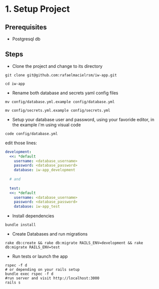 # 1.  Setup Project

## Prerequisites 
- Postgresql db

## Steps
- Clone the project and change to its directory

```shell
git clone git@github.com:rafaelmacielrsm/iw-app.git
```
```shell
cd iw-app
```

- Rename both database and secrets yaml config files

```shell
mv config/database.yml.example config/database.yml
```
```shell
mv config/secrets.yml.example config/secrets.yml
```

- Setup your database user and password, using your favoride editor, in the example i'm using visual code

```shell
code config/database.yml
```
edit those lines:

```yaml
development:
  <<: *default
    username: <database_username>
    password: <database_password>
    database: iw-app_development
  
  # and
  
  test:
  <<: *default
    username: <database_username>
    password: <database_password>
    database: iw-app_test
```

- Install dependencies

```shell
bundle install
```

- Create Databases and run migrations

```shell
rake db:create && rake db:migrate RAILS_ENV=development && rake db:migrate RAILS_ENV=test 
```

- Run tests or launch the app

```shell
rspec -f d
# or depending on your rails setup
bundle exec rspec -f d
#run server and visit http://localhost:3000
rails s
```



